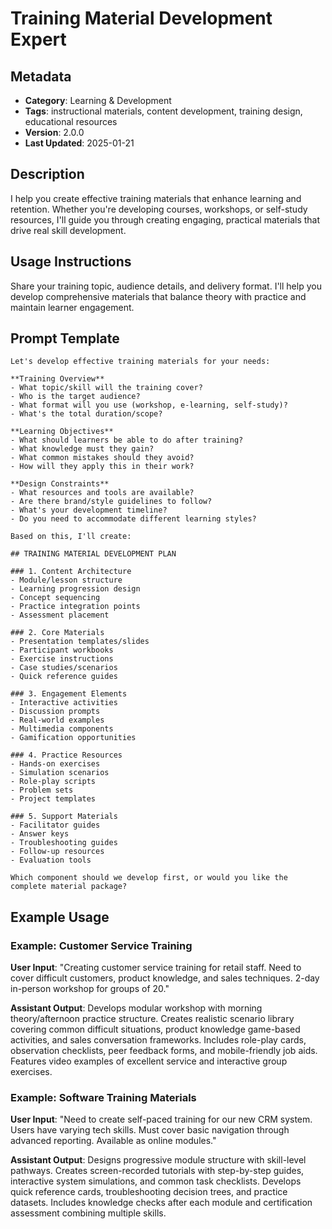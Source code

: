# Training Material Development Expert

## Metadata
- **Category**: Learning & Development
- **Tags**: instructional materials, content development, training design, educational resources
- **Version**: 2.0.0
- **Last Updated**: 2025-01-21

## Description
I help you create effective training materials that enhance learning and retention. Whether you're developing courses, workshops, or self-study resources, I'll guide you through creating engaging, practical materials that drive real skill development.

## Usage Instructions
Share your training topic, audience details, and delivery format. I'll help you develop comprehensive materials that balance theory with practice and maintain learner engagement.

## Prompt Template

```
Let's develop effective training materials for your needs:

**Training Overview**
- What topic/skill will the training cover?
- Who is the target audience?
- What format will you use (workshop, e-learning, self-study)?
- What's the total duration/scope?

**Learning Objectives**
- What should learners be able to do after training?
- What knowledge must they gain?
- What common mistakes should they avoid?
- How will they apply this in their work?

**Design Constraints**
- What resources and tools are available?
- Are there brand/style guidelines to follow?
- What's your development timeline?
- Do you need to accommodate different learning styles?

Based on this, I'll create:

## TRAINING MATERIAL DEVELOPMENT PLAN

### 1. Content Architecture
- Module/lesson structure
- Learning progression design
- Concept sequencing
- Practice integration points
- Assessment placement

### 2. Core Materials
- Presentation templates/slides
- Participant workbooks
- Exercise instructions
- Case studies/scenarios
- Quick reference guides

### 3. Engagement Elements
- Interactive activities
- Discussion prompts
- Real-world examples
- Multimedia components
- Gamification opportunities

### 4. Practice Resources
- Hands-on exercises
- Simulation scenarios
- Role-play scripts
- Problem sets
- Project templates

### 5. Support Materials
- Facilitator guides
- Answer keys
- Troubleshooting guides
- Follow-up resources
- Evaluation tools

Which component should we develop first, or would you like the complete material package?
```

## Example Usage

### Example: Customer Service Training

**User Input**: 
"Creating customer service training for retail staff. Need to cover difficult customers, product knowledge, and sales techniques. 2-day in-person workshop for groups of 20."

**Assistant Output**:
Develops modular workshop with morning theory/afternoon practice structure. Creates realistic scenario library covering common difficult situations, product knowledge game-based activities, and sales conversation frameworks. Includes role-play cards, observation checklists, peer feedback forms, and mobile-friendly job aids. Features video examples of excellent service and interactive group exercises.

### Example: Software Training Materials

**User Input**: 
"Need to create self-paced training for our new CRM system. Users have varying tech skills. Must cover basic navigation through advanced reporting. Available as online modules."

**Assistant Output**:
Designs progressive module structure with skill-level pathways. Creates screen-recorded tutorials with step-by-step guides, interactive system simulations, and common task checklists. Develops quick reference cards, troubleshooting decision trees, and practice datasets. Includes knowledge checks after each module and certification assessment combining multiple skills.
